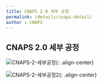 ```yaml
---
title: CNAPS 2.0 세부 공정
permalink: /details/cnaps-detail/
author : CNAPS
---
```


## CNAPS 2.0 세부 공정

![CNAPS-2-세부공정](https://cnaps-skcc.github.io/assets/images/cnaps-details.png){: .align-center}

![CNAPS-2-세부공정2](https://cnaps-skcc.github.io/assets/images/cnaps-Integ.png){: .align-center}